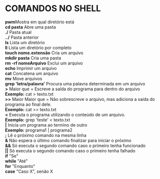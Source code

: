 # COMANDOS NO SHELL

<strong>pwm</strong>Mostra em qual diretório está</br>
<strong>cd pasta</strong> Abre uma pasta</br>
<strong>./</strong> Pasta atual</br>
<strong>../</strong> Pasta anterior</br>
<strong>ls</strong> Lista um diretório </br>
<strong>ll</strong> Lista um diretório por completo</br>
<strong>touch nome.extensão</strong> Cria um arquivo</br>
<strong>mkdir pasta</strong> Cria uma pasta</br>
<strong>rm -rf nomeArquivo</strong> Exclui um arquivo</br>
<strong>echo</strong> Imprimir um arquivo</br>
<strong>cat</strong> Concatena um arquivo</br>
<strong>mv</strong> Move arquivos</br>
<strong>grep 'letra/palavra'</strong> Procura uma palavra determinada em um arquivo</br>
<strong>></strong> Maior que = Escreve a saída do programa para dentro do arquivo</br>
<b>Exemplo:</b> cat > texto.txt</br>
<strong>>></strong> Maior Maior que = Não sobrescreve o arquivo, mas adiciona a saída do programa ao final dele.</br>
<b>Exemplo:</b> cat >> texto.txt</br>
<strong><</strong> Executa o programa utilizando o conteúdo de um arquivo.</br>
<b>Exemplo:</b> grep 'teste' < texto.txt</br>
<strong>|</strong> Inicia um programa ao termino de outro</br>
<b>Exemplo:</b> programa1 | programa2</br>
<strong>;</strong> Lê o próximo comando na mesma linha</br>
<strong>&</strong> Não espera o último comando finalizar para iniciar o próximo</br>
<strong>&&</strong> Só executa o segundo comando caso o primeiro tenha funcionado</br>
<strong>||</strong> Só executa o segundo comando caso o primeiro tenha falhado</br>
<strong>if</strong> "Se"</br>
<strong>while</strong> "Até"</br>
<strong>for</strong> "Enquanto"</br>
<strong>case</strong> "Caso X", senão X</br>
